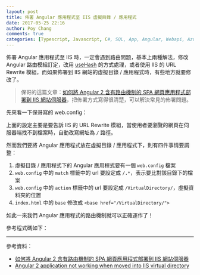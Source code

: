 ```yaml
---
layout: post
title: 佈署 Angular 應用程式至 IIS 虛擬目錄 / 應用程式
date: 2017-05-25 22:16
author: Poy Chang
comments: true
categories: [Typescript, Javascript, C#, SQL, App, Angular, Webapi, Azure, Develop, Tools, Uncategorized]
---
```

佈署 Angular 應用程式至 IIS 時，一定會遇到路由問題，基本上兩種解法，修改 Angular 路由模組訂定，改用 [useHash](https://angular.io/docs/ts/latest/guide/router.html#!#-hashlocationstrategy-) 的方式處理，或者使用 IIS 的 URL Rewrite 模組，而如果佈署到 IIS 網站的虛擬目錄 / 應用程式時，有些地方就要修改了。

>保哥的這篇文章：[如何將 Angular 2 含有路由機制的 SPA 網頁應用程式部署到 IIS 網站伺服器](http://blog.miniasp.com/post/2017/01/17/Angular-2-deploy-on-IIS.aspx)，把佈署方式寫得很清楚，可以解決常見的佈署問題。

先來看一下保哥寫的 web.config：

<script src="https://gist.github.com/doggy8088/68eed089b53ff50e81314ba47d92e87a.js"></script>

上面的設定主要是要告訴 IIS 的 URL Rewrite 模組，當使用者要瀏覽的網頁在伺服器端找不到檔案時，自動改寫網址為 `/` 路徑。

然而我們要將 Angular 應用程式放在虛擬目錄 / 應用程式下，則有四件事情要調整：

1. 虛擬目錄 / 應用程式下的 Angular 應用程式要有一個 `web.config` 檔案
2. `web.config` 中的 `match` 標籤中的 url 要設定成 `/.*`，表示要比對該目錄下的檔案
3. `web.config` 中的 `action`  標籤中的 url 要設定成 `/VirtualDirectory/`，虛擬資料夾的位置
4. `index.html` 中的 `base` 修改成 `<base href="/VirtualDirectory/">`

如此一來我們 Angular 應用程式的路由機制就可以正確運作了！

參考程式碼如下：

<script src="https://gist.github.com/poychang/9a35ce967f6cc7c7714ff55544569821.js"></script>

----------

參考資料：

* [如何將 Angular 2 含有路由機制的 SPA 網頁應用程式部署到 IIS 網站伺服器](http://blog.miniasp.com/post/2017/01/17/Angular-2-deploy-on-IIS.aspx)
* [Angular 2 application not working when moved into IIS virtual directory](https://stackoverflow.com/questions/43017193/angular-2-application-not-working-when-moved-into-iis-virtual-directory)